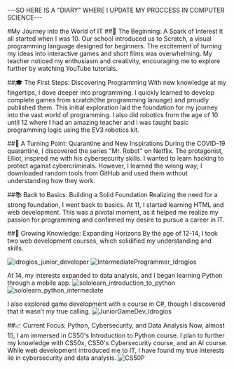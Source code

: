 ---SO HERE IS A "DIARY" WHERE I UPDATE MY PROCCESS IN COMPUTER SCIENCE---

#My Journey into the World of IT
##🚀 The Beginning: A Spark of Interest
It all started when I was 10. Our school introduced us to Scratch, a visual programming language designed for beginners. The excitement of turning my ideas into interactive games and short films was overwhelming. My teacher noticed my enthusiasm and creativity, encouraging me to explore further by watching YouTube tutorials.

##🎓 The First Steps: Discovering Programming
With new knowledge at my fingertips, I dove deeper into programming. I quickly learned to develop complete games from scratch(the programming lanuage) and proudly published them. This initial exploration laid the foundation for my journey into the vast world of programming. I also did robotics from the age of 10 until 12 where I had an amazing teacher and i was taught basic programming logic using the EV3 robotics kit.

##🦠 A Turning Point: Quarantine and New Inspirations
During the COVID-19 quarantine, I discovered the series "Mr. Robot" on Netflix. The protagonist, Elliot, inspired me with his cybersecurity skills. I wanted to learn hacking to protect against cybercriminals. However, I learned the wrong way; I downloaded random tools from GitHub and used them without understanding how they work.

##📚 Back to Basics: Building a Solid Foundation
Realizing the need for a strong foundation, I went back to basics. At 11, I started learning HTML and web development. This was a pivotal moment, as it helped me realize my passion for programming and confirmed my desire to pursue a career in IT.

##🧠 Growing Knowledge: Expanding Horizons
By the age of 12-14, I took two web development courses, which solidified my understanding and skills.

![idrogios_junior_developer](https://github.com/user-attachments/assets/2b5e5307-6736-46ef-9fd8-de83b156f531)
![IntermediateProgrammer_Idrogios](https://github.com/user-attachments/assets/1cd8a036-b4e2-4075-9dd7-575ead6bbfbf)


 At 14, my interests expanded to data analysis, and I began learning Python through a mobile app.
 ![sololearn_introduction_to_python](https://github.com/user-attachments/assets/22ddf442-a536-49bb-8613-e384c5e0503d)
![sololearn_python_intermediate](https://github.com/user-attachments/assets/5d25deb0-1758-45ba-99eb-fb3977288857)

 I also explored game development with a course in C#, though I discovered that it wasn’t my true calling.
 ![JuniorGameDev_Idrogios](https://github.com/user-attachments/assets/86972c8c-c2ed-4e35-b53a-78f213d05306)


##📈 Current Focus: Python, Cybersecurity, and Data Analysis
Now, almost 15, I am immersed in CS50's Introduction to Python course. I plan to further my knowledge with CS50x, CS50's Cybersecurity course, and an AI course. While web development introduced me to IT, I have found my true interests lie in cybersecurity and data analysis.
![CS50P](https://github.com/user-attachments/assets/dbe2c948-41a0-4151-ab1c-6ab0eaa1f16a)


